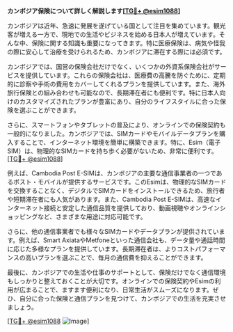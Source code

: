 **カンボジア保険について詳しく解説します[[TG💪+ @esim1088](https://t.me/s/esim1088)]**

カンボジアは近年、急速に発展を遂げている国として注目を集めています。観光客が増える一方で、現地での生活やビジネスを始める日本人が増えています。そんな中、保険に関する知識も重要になってきます。特に医療保険は、病気や怪我の際に安心して治療を受けられるため、カンボジアに滞在する際には必須です。

カンボジアでは、国営の保険会社だけでなく、いくつかの外資系保険会社がサービスを提供しています。これらの保険会社は、医療費の高騰を防ぐために、定期的に診察や手術の費用をカバーしてくれるプランを提供しています。また、海外旅行保険との組み合わせも可能なので、長期滞在者にも便利です。特に日本人向けのカスタマイズされたプランが豊富にあり、自分のライフスタイルに合った保険を選ぶことができます。

さらに、スマートフォンやタブレットの普及により、オンラインでの保険契約も一般的になりました。カンボジアでは、SIMカードやモバイルデータプランを購入することで、インターネット環境を簡単に構築できます。特に、Esim（電子SIM）は、物理的なSIMカードを持ち歩く必要がないため、非常に便利です。[[TG💪+ @esim1088](https://t.me/s/esim1088)]

例えば、Cambodia Post E-SIMは、カンボジアの主要な通信事業者の一つであるポスト・モバイルが提供するサービスです。このEsimは、物理的なSIMカードを交換することなく、デジタルでSIMカードをインストールできるため、旅行者や短期滞在者にも人気があります。また、Cambodia Post E-SIMは、高速なインターネット接続と安定した通信品質を提供しており、動画視聴やオンラインショッピングなど、さまざまな用途に対応可能です。

さらに、他の通信事業者でも様々なSIMカードやデータプランが提供されています。例えば、Smart AxiataやMetfoneといった通信会社も、データ量や通話時間に応じた多様なプランを提供しています。長期滞在者は、よりコストパフォーマンスの高いプランを選ぶことで、毎月の通信費を抑えることができます。

最後に、カンボジアでの生活や仕事のサポートとして、保険だけでなく通信環境もしっかりと整えておくことが大切です。オンラインでの保険契約やEsimの利用が広まることで、ますます便利になり、日常生活がスムーズになります。ぜひ、自分に合った保険と通信プランを見つけて、カンボジアでの生活を充実させましょう。

[[TG💪+ @esim1088](https://t.me/s/esim1088) ![Image](https://i.postimg.cc/Y0z9fWf4/image.png)]
